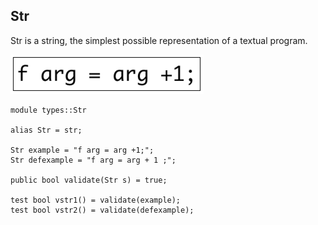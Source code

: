 ## Str

Str is a string, the simplest possible representation of a textual program.

![Example](https://github.com/grammarware/bx-parsing/raw/master/img/Str.png)

```
module types::Str

alias Str = str;

Str example = "f arg = arg +1;";
Str defexample = "f arg = arg + 1 ;";

public bool validate(Str s) = true;

test bool vstr1() = validate(example);
test bool vstr2() = validate(defexample);
```

